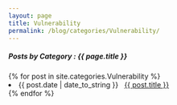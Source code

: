 ```yaml
---
layout: page
title: Vulnerability
permalink: /blog/categories/Vulnerability/
---
```


<h5> Posts by Category : {{ page.title }} </h5>

<div class="card">
{% for post in site.categories.Vulnerability %}
 <li class="category-posts"><span>{{ post.date | date_to_string }}</span> &nbsp; <a href="{{ post.url }}">{{ post.title }}</a></li>
{% endfor %}
</div>